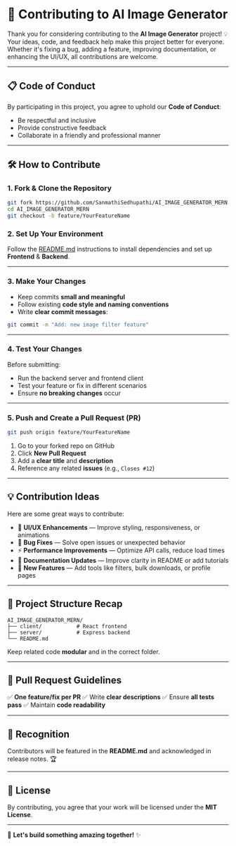 # 🤝 Contributing to AI Image Generator

Thank you for considering contributing to the **AI Image Generator** project! 💡 Your ideas, code, and feedback help make this project better for everyone. Whether it's fixing a bug, adding a feature, improving documentation, or enhancing the UI/UX, all contributions are welcome.

---

## 📋 Code of Conduct

By participating in this project, you agree to uphold our **Code of Conduct**:

* Be respectful and inclusive
* Provide constructive feedback
* Collaborate in a friendly and professional manner

---

## 🛠️ How to Contribute

### 1. Fork & Clone the Repository

```bash
git fork https://github.com/SanmathiSedhupathi/AI_IMAGE_GENERATOR_MERN.git
cd AI_IMAGE_GENERATOR_MERN
git checkout -b feature/YourFeatureName
```

### 2. Set Up Your Environment

Follow the [README.md](./README.md) instructions to install dependencies and set up **Frontend** & **Backend**.

---

### 3. Make Your Changes

* Keep commits **small and meaningful**
* Follow existing **code style and naming conventions**
* Write **clear commit messages**:

```bash
git commit -m "Add: new image filter feature"
```

---

### 4. Test Your Changes

Before submitting:

* Run the backend server and frontend client
* Test your feature or fix in different scenarios
* Ensure **no breaking changes** occur

---

### 5. Push and Create a Pull Request (PR)

```bash
git push origin feature/YourFeatureName
```

1. Go to your forked repo on GitHub
2. Click **New Pull Request**
3. Add a **clear title** and **description**
4. Reference any related **issues** (e.g., `Closes #12`)

---

## 💡 Contribution Ideas

Here are some great ways to contribute:

* 🎨 **UI/UX Enhancements** — Improve styling, responsiveness, or animations
* 🐞 **Bug Fixes** — Solve open issues or unexpected behavior
* ⚡ **Performance Improvements** — Optimize API calls, reduce load times
* 📝 **Documentation Updates** — Improve clarity in README or add tutorials
* 🔌 **New Features** — Add tools like filters, bulk downloads, or profile pages

---

## 📂 Project Structure Recap

```
AI_IMAGE_GENERATOR_MERN/
├── client/           # React frontend
├── server/           # Express backend
└── README.md
```

Keep related code **modular** and in the correct folder.

---

## 📜 Pull Request Guidelines

✅ **One feature/fix per PR**
✅ Write **clear descriptions**
✅ Ensure **all tests pass**
✅ Maintain **code readability**

---

## 🌟 Recognition

Contributors will be featured in the **README.md** and acknowledged in release notes. 🏆

---

## 📄 License

By contributing, you agree that your work will be licensed under the **MIT License**.

---

🚀 **Let's build something amazing together!** ✨
